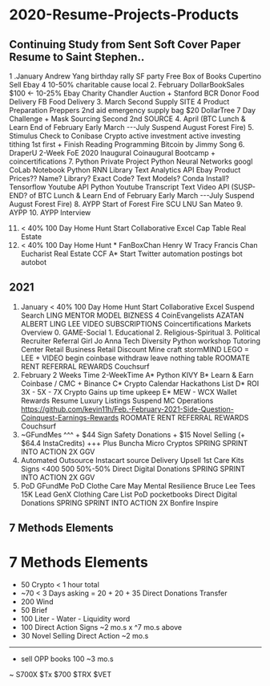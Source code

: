 # 2020-Resume-Projects-Products
## Continuing Study from Sent Soft Cover Paper Resume to Saint Stephen..
1 .January Andrew Yang birthday rally SF party Free Box of Books Cupertino Sell Ebay 4 10-50% charitable cause local
2. February DollarBookSales $100 <- 10-25% Ebay Charity Chandler Auction + Stanford BCR Donor Food Delivery FB Food Delivery 
3. March Second Supply SITE 4 Product Preparation Preppers 2nd aid emergency supply bag $20 DollarTree 7 Day Challenge + Mask Sourcing Second 2nd SOURCE
4. April  (BTC Lunch & Learn End of February Early March ---July Suspend August Forest Fire)
5. Stimulus Check to Conibase Crypto active investment active investing tithing 1st first + Finish Reading Programming Bitcoin by Jimmy Song
6. DraperU 2-Week FoE 2020 Inaugural Coinaugural Bootcamp + coincertifications
7. Python Private Project  Python Neural Networks googl CoLab Notebook Python RNN Library Text Analytics API Ebay Product Prices?? Name? Library? Exact Code? Text Models? Conda Install? Tensorflow Youtube API Python Youtube Transcript Text Video API (SUSP-END? of BTC Lunch & Learn End of February Early March ---July Suspend August Forest Fire)
8. AYPP Start of Forest Fire SCU LNU San Mateo
9. AYPP
10. AYPP Interview

11. < 40% 100 Day Home Hunt Start Collaborative Excel Cap Table Real Estate
12. < 40%  100 Day Home Hunt * FanBoxChan Henry W Tracy Francis Chan Eucharist Real Estate CCF A* Start Twitter automation postings bot autobot

## 2021
1. January < 40% 100 Day Home Hunt Start Collaborative Excel  Suspend Search LING MENTOR MODEL BIZNESS 4 CoinEvangelists AZATAN ALBERT LING LEE VIDEO SUBSCRIPTIONS Coincertifications Markets Overview 0. GAME-Social 1. Educational 2. Religious-Spiritual 3. Political Recruiter Referral Girl Jo Anna Tech Diversity Python workshop Tutoring Center Retail Business Retail Discount Mine craft stormMIND LEGO = LEE + VIDEO begin coinbase withdraw leave nothing table ROOMATE RENT REFERRAL REWARDS Couchsurf
2. February 2 Weeks Time 2-WeekTime  A* Python KIVY B* Learn & Earn Coinbase / CMC + Binance  C* Crypto Calendar Hackathons List D* ROI 3X - 5X - 7X Crypto Gains up time upkeep E* MEW - WCX Wallet Rewards Resume Luxury Listings Suspend MC Operations https://github.com/kevin11h/Feb.-February-2021-Side-Question-Coinquest-Earnings-Rewards ROOMATE RENT REFERRAL REWARDS Couchsurf
3. ~GFundMes ^^^ + $44 Sign Safety Donations + $15 Novel Selling (+ $64.4 InstaCredits) \+++ Plus Buncha Micro Cryptos SPRING SPRINT INTO ACTION  2X GGV
4. Automated Outsource Instacart source Delivery Upsell 1st Care Kits Signs <$400~$500 50%-50% Direct Digital Donations SPRING SPRINT INTO ACTION  2X  GGV
5. PoD GFundMe PoD Clothe Care May Mental Resilience Bruce Lee Tees 15K Lead GenX Clothing Care List PoD pocketbooks Direct Digital Donations SPRING SPRINT INTO ACTION 2X Bonfire Inspire 
## 7 Methods Elements
# 7 Methods Elements
+ 50 Crypto < 1 hour total
+ ~70 < 3 Days asking = 20 + 20 + 35 Direct Donations Transfer
+ 200 Wind
+ 50 Brief
+ 100 Liter - Water - Liquidity word
+ 100 Direct Action Signs ~2 mo.s x ^7 mo.s above
+ 30 Novel Selling Direct Action ~2 mo.s

----------------------------
+ sell OPP books 100 ~3 mo.s

~ S700X
$Tx $700 $TRX $VET
